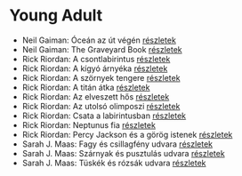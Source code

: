 # Young Adult

- Neil Gaiman: Óceán az út végén [részletek](../_details/Neil%20Gaiman.md#id_1805)
- Neil Gaiman: The Graveyard Book [részletek](../_details/Neil%20Gaiman.md#id_1810)
- Rick Riordan: A csontlabirintus [részletek](../_details/Rick%20Riordan.md#id_1653)
- Rick Riordan: A kígyó árnyéka [részletek](../_details/Rick%20Riordan.md#id_1654)
- Rick Riordan: A szörnyek tengere [részletek](../_details/Rick%20Riordan.md#id_1661)
- Rick Riordan: A titán átka [részletek](../_details/Rick%20Riordan.md#id_1648)
- Rick Riordan: Az elveszett hős [részletek](../_details/Rick%20Riordan.md#id_1663)
- Rick Riordan: Az utolsó olimposzi [részletek](../_details/Rick%20Riordan.md#id_1662)
- Rick Riordan: Csata a labirintusban [részletek](../_details/Rick%20Riordan.md#id_1651)
- Rick Riordan: Neptunus fia [részletek](../_details/Rick%20Riordan.md#id_1652)
- Rick Riordan: Percy Jackson és a görög istenek [részletek](../_details/Rick%20Riordan.md#id_1660)
- Sarah J. Maas: Fagy és csillagfény udvara [részletek](../_details/Sarah%20J.%20Maas.md#id_1696)
- Sarah J. Maas: Szárnyak és pusztulás udvara [részletek](../_details/Sarah%20J.%20Maas.md#id_1700)
- Sarah J. Maas: Tüskék és rózsák udvara [részletek](../_details/Sarah%20J.%20Maas.md#id_1698)